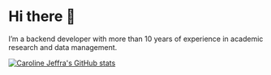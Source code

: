 # Hi there 👋

I’m a backend developer with more than 10 years of experience in academic research and data management.

[![Caroline Jeffra's GitHub stats](https://github-readme-stats.vercel.app/api/top-langs?username=caroline-jeffra&&theme=algolia&show_icons=true)](https://github.com/caroline-jeffra)


